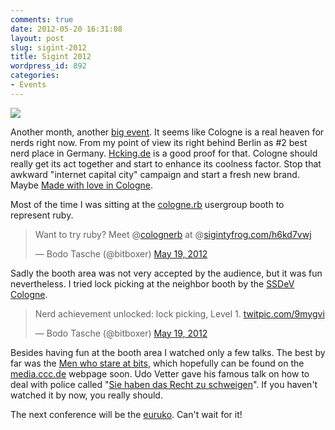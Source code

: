```yaml
---
comments: true
date: 2012-05-20 16:31:08
layout: post
slug: sigint-2012
title: Sigint 2012
wordpress_id: 892
categories:
- Events
---
```


![](http://bitboxer.de/wp-content/uploads/IMG_0635.jpg)

Another month, another [big event](http://sigint.ccc.de). It seems like Cologne
is a real heaven for nerds right now. From my point of view its right behind
Berlin as #2 best nerd place in Germany. [Hcking.de](http://hcking.de) is a
good proof for that. Cologne should really get its act together and start to
enhance its coolness factor. Stop that awkward "internet capital city" campaign
and start a fresh new brand. Maybe [Made with love in Cologne](https://www.facebook.com/MadewithloveinCologne).

Most of the time I was sitting at the [cologne.rb](http://www.colognerb.de)
usergroup booth to represent ruby.

<blockquote class="twitter-tweet"><p>Want to try ruby? Meet @<a href="https://twitter.com/colognerb">colognerb</a> at @<a href="https://twitter.com/sigint">sigint</a><a href="http://t.co/rScTUs9Q" title="http://yfrog.com/h6kd7vwj">yfrog.com/h6kd7vwj</a></p>&mdash; Bodo Tasche (@bitboxer) <a href="https://twitter.com/bitboxer/status/203776128274542592">May 19, 2012</a></blockquote>
<script async src="//platform.twitter.com/widgets.js" charset="utf-8"></script>

Sadly the booth area was not very accepted by the audience, but it was fun
nevertheless. I tried lock picking at the neighbor booth by the [SSDeV Cologne](http://wiki.ssdev.org/wiki/K%C3%B6ln).

<blockquote class="twitter-tweet"><p>Nerd achievement unlocked: lock picking, Level 1. <a href="http://t.co/GXx9eDAw" title="http://twitpic.com/9mygvi">twitpic.com/9mygvi</a></p>&mdash; Bodo Tasche (@bitboxer) <a href="https://twitter.com/bitboxer/status/203972325798985729">May 19, 2012</a></blockquote>
<script async src="//platform.twitter.com/widgets.js" charset="utf-8"></script>

Besides having fun at the booth area I watched only a few talks. The best by
far was the [Men who stare at bits](https://program.sigint.ccc.de/fahrplan/events/64.html),
which hopefully can be found on the [media.ccc.de](http://media.ccc.de) webpage soon. Udo
Vetter gave his famous talk on how to deal with police called "[Sie haben das Recht zu schweigen](http://media.ccc.de/browse/congress/2006/23C3-1346-de-sie_haben_das_recht_zu_schweigen.html)".
If you haven't watched it by now, you really should.

The next conference will be the [euruko](http://www.euruko2012.org/). Can't
wait for it!
